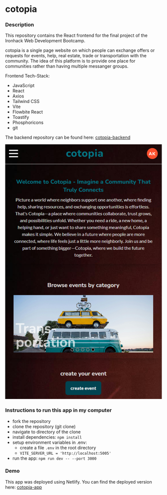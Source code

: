 # cotopia

### Description

This repository contains the React frontend for the final project of the Ironhack Web Development Bootcamp.

cotopia is a single page website on which people can exchange offers or requests for events, help, real estate, trade or transportation with the community. The idea of this platform is to provide one place for communities rather than having multiple messanger groups.

Frontend Tech-Stack:

- JavaScript
- React
- Axios
- Tailwind CSS
- Vite
- Flowbite React
- Toastify
- Phosphoricons
- git

The backend repository can be found here: [cotopia-backend](https://github.com/andrekaltenbach/cotopia-backend)

![cotopia-app](image.png)

### Instructions to run this app in my computer

- fork the repository
- clone the repository (git clone)
- navigate to directory of the clone
- install dependencies: `npm install`
- setup environment variables in .env:
  - create a file `.env` in the root directory
  - `VITE_SERVER_URL = 'http://localhost:5005'`
- run the app: `npm run dev -- --port 3000`

### Demo

This app was deployed using Netlify.
You can find the deployed version here: [cotopia-app](https://cotopia-app.netlify.app/)
